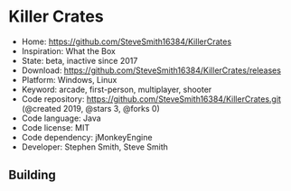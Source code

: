 # Killer Crates

- Home: https://github.com/SteveSmith16384/KillerCrates
- Inspiration: What the Box
- State: beta, inactive since 2017
- Download: https://github.com/SteveSmith16384/KillerCrates/releases
- Platform: Windows, Linux
- Keyword: arcade, first-person, multiplayer, shooter
- Code repository: https://github.com/SteveSmith16384/KillerCrates.git (@created 2019, @stars 3, @forks 0)
- Code language: Java
- Code license: MIT
- Code dependency: jMonkeyEngine
- Developer: Stephen Smith, Steve Smith

## Building
